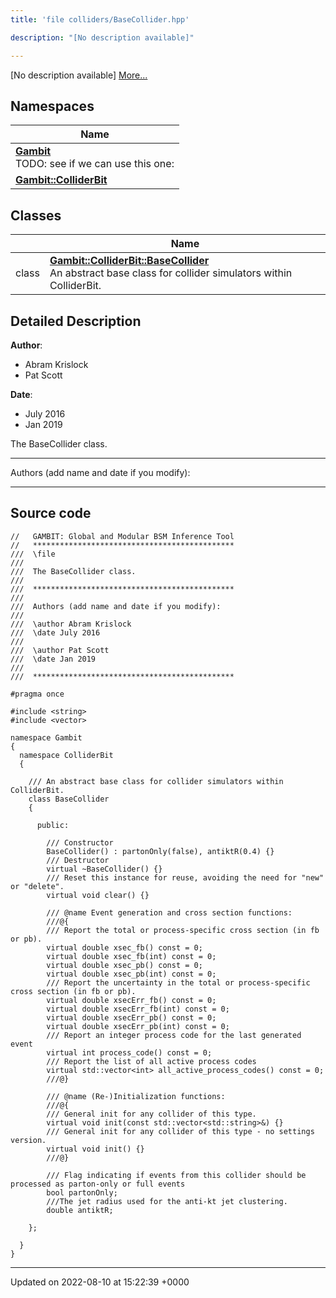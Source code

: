 ```yaml
---
title: 'file colliders/BaseCollider.hpp'

description: "[No description available]"

---
```







[No description available] [More...](#detailed-description)

## Namespaces

| Name           |
| -------------- |
| **[Gambit](/documentation/code/gambit_2.2/namespaces/namespacegambit/)** <br>TODO: see if we can use this one:  |
| **[Gambit::ColliderBit](/documentation/code/gambit_2.2/namespaces/namespacegambit_1_1colliderbit/)**  |

## Classes

|                | Name           |
| -------------- | -------------- |
| class | **[Gambit::ColliderBit::BaseCollider](/documentation/code/gambit_2.2/classes/classgambit_1_1colliderbit_1_1basecollider/)** <br>An abstract base class for collider simulators within ColliderBit.  |

## Detailed Description


**Author**: 

  * Abram Krislock 
  * Pat Scott 


**Date**: 

  * July 2016
  * Jan 2019


The BaseCollider class.



------------------

Authors (add name and date if you modify):



------------------




## Source code

```
//   GAMBIT: Global and Modular BSM Inference Tool
//   *********************************************
///  \file
///
///  The BaseCollider class.
///
///  *********************************************
///
///  Authors (add name and date if you modify):
///
///  \author Abram Krislock
///  \date July 2016
///
///  \author Pat Scott
///  \date Jan 2019
///
///  *********************************************

#pragma once

#include <string>
#include <vector>

namespace Gambit
{
  namespace ColliderBit
  {

    /// An abstract base class for collider simulators within ColliderBit.
    class BaseCollider
    {

      public:

        /// Constructor
        BaseCollider() : partonOnly(false), antiktR(0.4) {}
        /// Destructor
        virtual ~BaseCollider() {}
        /// Reset this instance for reuse, avoiding the need for "new" or "delete".
        virtual void clear() {}

        /// @name Event generation and cross section functions:
        ///@{
        /// Report the total or process-specific cross section (in fb or pb).
        virtual double xsec_fb() const = 0;
        virtual double xsec_fb(int) const = 0;
        virtual double xsec_pb() const = 0;
        virtual double xsec_pb(int) const = 0;
        /// Report the uncertainty in the total or process-specific cross section (in fb or pb).
        virtual double xsecErr_fb() const = 0;
        virtual double xsecErr_fb(int) const = 0;
        virtual double xsecErr_pb() const = 0;
        virtual double xsecErr_pb(int) const = 0;
        /// Report an integer process code for the last generated event
        virtual int process_code() const = 0;
        /// Report the list of all active process codes
        virtual std::vector<int> all_active_process_codes() const = 0;
        ///@}

        /// @name (Re-)Initialization functions:
        ///@{
        /// General init for any collider of this type.
        virtual void init(const std::vector<std::string>&) {}
        /// General init for any collider of this type - no settings version.
        virtual void init() {}
        ///@}

        /// Flag indicating if events from this collider should be processed as parton-only or full events
        bool partonOnly;
        ///The jet radius used for the anti-kt jet clustering.
        double antiktR;

    };

  }
}
```


-------------------------------

Updated on 2022-08-10 at 15:22:39 +0000
